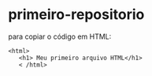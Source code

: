 # primeiro-repositorio

para copiar o código em HTML:
```
<html>
   <h1> Meu primeiro arquivo HTML</h1>
   < /html>
   ```
